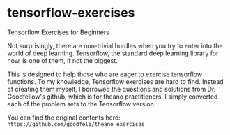 # tensorflow-exercises
Tensorflow Exercises for Beginners

Not surprisingly, there are non-trivial hurdles when you try to enter into the world of deep learning.
Tensorflow, the standard deep learning library for now, is one of them, if not the biggest.

This is designed to help those who are eager to exercise tensorflow functions. To my knowledge, Tensorflow exercises are hard to find. Instead of creating them myself, I borrowed the questions and solutions from Dr. Goodfellow's github, which is for theano practitioners. I simply converted each of the problem sets to the Tensorflow version.

You can find the original contents here: `https://github.com/goodfeli/theano_exercises`
